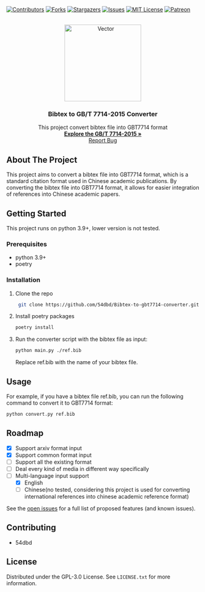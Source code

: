 <!-- Improved compatibility of back to top link: See: https://github.com/54dbd/Bibtex-to-gbt7714/pull/73 -->
<a name="readme-top"></a>
<!--
*** Thanks for checking out the Best-README-Template. If you have a suggestion
*** that would make this better, please fork the repo and create a pull request
*** or simply open an issue with the tag "enhancement".
*** Don't forget to give the project a star!
*** Thanks again! Now go create something AMAZING! :D
-->



<!-- PROJECT SHIELDS -->
<!--
*** I'm using markdown "reference style" links for readability.
*** Reference links are enclosed in brackets [ ] instead of parentheses ( ).
*** See the bottom of this document for the declaration of the reference variables
*** for contributors-url, forks-url, etc. This is an optional, concise syntax you may use.
*** https://www.markdownguide.org/basic-syntax/#reference-style-links
-->
[![Contributors][contributors-shield]][contributors-url]
[![Forks][forks-shield]][forks-url]
[![Stargazers][stars-shield]][stars-url]
[![Issues][issues-shield]][issues-url]
[![MIT License][license-shield]][license-url]
[![Patreon][patreon-shield]][patreon-url]



<!-- PROJECT LOGO -->
<br />
<div align="center">
  <img src="https://i.ibb.co/zQvJf2L/Vector.png" alt="Vector" height="200"/>
  <h3 align="center">Bibtex to GB/T 7714-2015 Converter</h3>

  <p align="center">
    This project convert bibtex file into GBT7714 format
    <br />
    <a href="[GB/T 7714-2015](https://openstd.samr.gov.cn/bzgk/gb/newGbInfo?hcno=7FA63E9BBA56E60471AEDAEBDE44B14C)"><strong>Explore the GB/T 7714-2015 »</strong></a>
    <br />
    <a href="https://github.com/54dbd/Bibtex-to-gbt7714/issues">Report Bug</a>
  </p>
</div>




<!-- ABOUT THE PROJECT -->
## About The Project

This project aims to convert a bibtex file into GBT7714 format, which is a standard citation format used in Chinese academic publications. By converting the bibtex file into GBT7714 format, it allows for easier integration of references into Chinese academic papers.




<!-- GETTING STARTED -->
## Getting Started

This project runs on python 3.9+, lower version is not tested.

### Prerequisites

* python 3.9+
* poetry
  
### Installation

1. Clone the repo
   ```sh
    git clone https://github.com/54dbd/Bibtex-to-gbt7714-converter.git
   ```
2. Install poetry packages
   ```sh
   poetry install
   ```  
3. Run the converter script with the bibtex file as input:
   ```sh
   python main.py ./ref.bib
   ```
   Replace ref.bib with the name of your bibtex file.


<!-- USAGE EXAMPLES -->
## Usage

For example, if you have a bibtex file ref.bib, you can run the following command to convert it to GBT7714 format:
  ```sh
  python convert.py ref.bib
  ```


<!-- ROADMAP -->
## Roadmap

- [x] Support arxiv format input
- [x] Support common format input
- [ ] Support all the existing format
- [ ] Deal every kind of media in different way specifically
- [ ] Multi-language input support
    - [x] English  
    - [ ] Chinese(no tested, considering this project is used for converting international references into chinese academic reference format)

See the [open issues](https://github.com/54dbd/Bibtex-to-gbt7714/issues) for a full list of proposed features (and known issues).



<!-- CONTRIBUTING -->
## Contributing

- 54dbd


<!-- LICENSE -->
## License

Distributed under the GPL-3.0 License. See `LICENSE.txt` for more information.


[contributors-shield]: https://img.shields.io/github/contributors/54dbd/Bibtex-to-gbt7714.svg?style=for-the-badge
[contributors-url]: https://github.com/54dbd/Bibtex-to-gbt7714/graphs/contributors
[forks-shield]: https://img.shields.io/github/forks/54dbd/Bibtex-to-gbt7714.svg?style=for-the-badge
[forks-url]: https://github.com/54dbd/Bibtex-to-gbt7714/network/members
[stars-shield]: https://img.shields.io/github/stars/54dbd/Bibtex-to-gbt7714.svg?style=for-the-badge
[stars-url]: https://github.com/54dbd/Bibtex-to-gbt7714/stargazers
[issues-shield]: https://img.shields.io/github/issues/54dbd/Bibtex-to-gbt7714.svg?style=for-the-badge
[issues-url]: https://github.com/54dbd/Bibtex-to-gbt7714/issues
[license-shield]: https://img.shields.io/github/license/54dbd/Bibtex-to-gbt7714.svg?style=for-the-badge
[license-url]: https://github.com/54dbd/Bibtex-to-gbt7714/blob/master/LICENSE.txt
[patreon-shield]: https://img.shields.io/badge/-patreon-black.svg?style=for-the-badge&logo=patreon&colorB=555
[patreon-url]: https://patreon.com/ross376
